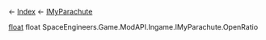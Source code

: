 ← [Index](Api-Index) ← [IMyParachute](SpaceEngineers.Game.ModAPI.Ingame.IMyParachute)

[float](System.Single) float SpaceEngineers.Game.ModAPI.Ingame.IMyParachute.OpenRatio